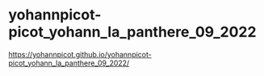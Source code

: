 # yohannpicot-picot_yohann_la_panthere_09_2022
https://yohannpicot.github.io/yohannpicot-picot_yohann_la_panthere_09_2022/
